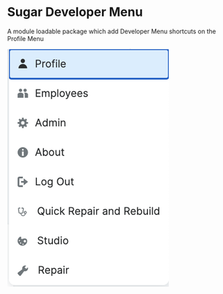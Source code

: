 # Sugar Developer Menu

A module loadable package which add Developer Menu shortcuts on the Profile Menu

![Sugar Developer Profile Menu](assets/images/profile_menu.png)
